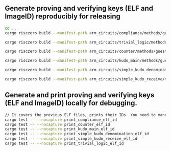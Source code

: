 ## Generate proving and verifying keys (ELF and ImageID) reproducibly for releasing
```bash
cd ..
cargo risczero build --manifest-path arm_circuits/compliance/methods/guest/Cargo.toml

cargo risczero build --manifest-path arm_circuits/trivial_logic/methods/guest/Cargo.toml

cargo risczero build --manifest-path arm_circuits/counter/methods/guest/Cargo.toml

cargo risczero build --manifest-path arm_circuits/kudo_main/methods/guest/Cargo.toml

cargo risczero build --manifest-path arm_circuits/simple_kudo_denomination/methods/guest/Cargo.toml

cargo risczero build --manifest-path arm_circuits/simple_kudo_receive/methods/guest/Cargo.toml
```

## Generate and print proving and verifying keys (ELF and ImageID) locally for debugging.
```bash
// It covers the previous ELF files, prints their IDs. You need to manually update ids in apps for testing.
cargo test -- --nocapture print_compliance_elf_id
cargo test -- --nocapture print_counter_elf_id
cargo test -- --nocapture print_kudo_main_elf_id
cargo test -- --nocapture print_simple_kudo_denomination_elf_id
cargo test -- --nocapture print_simple_kudo_receive_elf_id
cargo test -- --nocapture print_trivial_logic_elf_id
```